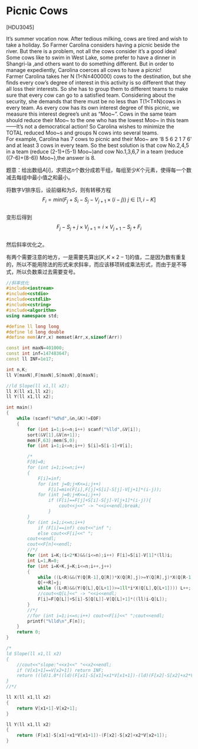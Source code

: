 # Picnic Cows
[HDU3045]

It’s summer vocation now. After tedious milking, cows are tired and wish to take a holiday. So Farmer Carolina considers having a picnic beside the river. But there is a problem, not all the cows consider it’s a good idea! Some cows like to swim in West Lake, some prefer to have a dinner in Shangri-la ,and others want to do something different. But in order to manage expediently, Carolina coerces all cows to have a picnic!  
Farmer Carolina takes her N (1<N≤400000) cows to the destination, but she finds every cow’s degree of interest in this activity is so different that they all loss their interests. So she has to group them to different teams to make sure that every cow can go to a satisfied team. Considering about the security, she demands that there must be no less than T(1<T≤N)cows in every team. As every cow has its own interest degree of this picnic, we measure this interest degree’s unit as “Moo~”. Cows in the same team should reduce their Moo~ to the one who has the lowest Moo~ in this team——It’s not a democratical action! So Carolina wishes to minimize the TOTAL reduced Moo~s and groups N cows into several teams.  
For example, Carolina has 7 cows to picnic and their Moo~ are ‘8 5 6 2 1 7 6’ and at least 3 cows in every team. So the best solution is that cow No.2,4,5 in a team (reduce (2-1)+(5-1) Moo~)and cow No.1,3,6,7 in a team (reduce ((7-6)+(8-6)) Moo~),the answer is 8. 

题意：给出数组$A[i]$，求把这$n$个数分成若干组，每组至少$K$个元素，使得每一个数减去每组中最小值之和最小。

将数字$V$排序后，设前缀和为$S$，则有转移方程  
$$F _ i=min(F _ j+S _ i-S _ j-V _ {j+1} \times (i-j)) \ j \in [1,i-K]$$  
变形后得到  
$$F _ j-S _ j+j \times V _ {j+1}=i \times V _ {j+1}-S _ j+F _ i$$  
然后斜率优化之。

有两个需要注意的地方，一是需要先算出$[K,K \times 2-1]$的值，二是因为数有重复的，所以不能用除法的形式来求斜率，而应该移项转成乘法形式，而由于是不等式，所以负数乘过去需要变号。

```cpp
//斜率优化
#include<iostream>
#include<cstdio>
#include<cstdlib>
#include<cstring>
#include<algorithm>
using namespace std;

#define ll long long
#define ld long double
#define mem(Arr,x) memset(Arr,x,sizeof(Arr))

const int maxN=401000;
const int inf=147483647;
const ll INF=1e17;

int n,K;
ll V[maxN],F[maxN],S[maxN],Q[maxN];

//ld Slope(ll x1,ll x2);
ll X(ll x1,ll x2);
ll Y(ll x1,ll x2);

int main()
{
	while (scanf("%d%d",&n,&K)!=EOF)
	{
		for (int i=1;i<=n;i++) scanf("%lld",&V[i]);
		sort(&V[1],&V[n+1]);
		mem(F,63);mem(S,0);
		for (int i=1;i<=n;i++) S[i]=S[i-1]+V[i];

		/*
		F[0]=0;
		for (int i=1;i<=n;i++)
		{
			F[i]=inf;
			for (int j=0;j+K<=i;j++)
				F[i]=min(F[i],F[j]+S[i]-S[j]-V[j+1]*(i-j));
			for (int j=0;j+K<=i;j++)
				if (F[i]==F[j]+S[i]-S[j]-V[j+1]*(i-j)){
					cout<<j<<" -> "<<i<<endl;break;
				}
		}
		for (int i=1;i<=n;i++)
			if (F[i]==inf) cout<<"inf ";
			else cout<<F[i]<<" ";
		cout<<endl;
		cout<<F[n]<<endl;
        //*/
		for (int i=K;(i<2*K)&&(i<=n);i++) F[i]=S[i]-V[1]*(ll)i;
		int L=1,R=0;
		for (int i=K+K,j=K;i<=n;i++,j++)
		{
			while ((L<R)&&(Y(Q[R-1],Q[R])*X(Q[R],j)>=Y(Q[R],j)*X(Q[R-1],Q[R]))) R--;
			Q[++R]=j;
			while ((L<R)&&(Y(Q[L],Q[L+1])>=1ll*i*X(Q[L],Q[L+1]))) L++;
			//cout<<Q[L]<<" -> "<<i<<endl;
			F[i]=F[Q[L]]+S[i]-S[Q[L]]-V[Q[L]+1]*((ll)i-Q[L]);
		}
		//*/
		//for (int i=1;i<=n;i++) cout<<F[i]<<" ";cout<<endl;
		printf("%lld\n",F[n]);
	}
	return 0;
}

/*
ld Slope(ll x1,ll x2)
{
	//cout<<"slope:"<<x1<<" "<<x2<<endl;
	if (V[x1+1]==V[x2+1]) return INF;
	return ((ld)1.0*((ld)(F[x1]-S[x1]+x1*V[x1+1])-(ld)(F[x2]-S[x2]+x2*V[x2+1])))/((ld)1.0*(V[x1+1]-V[x2+1]));
}
//*/

ll X(ll x1,ll x2)
{
	return V[x1+1]-V[x2+1];
}

ll Y(ll x1,ll x2)
{
	return (F[x1]-S[x1]+x1*V[x1+1])-(F[x2]-S[x2]+x2*V[x2+1]);
}
```